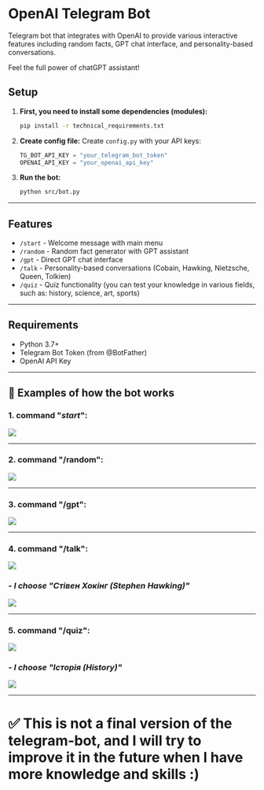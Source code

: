 # OpenAI Telegram Bot

Telegram bot that integrates with OpenAI to provide various interactive features including random facts, GPT chat interface, and personality-based conversations.

Feel the full power of chatGPT assistant!

## Setup

1. **First, you need to install some dependencies (modules):**
   ```bash
   pip install -r technical_requirements.txt
   ```

2. **Create config file:**
   Create `config.py` with your API keys:
   ```python
   TG_BOT_API_KEY = "your_telegram_bot_token"
   OPENAI_API_KEY = "your_openai_api_key"
   ```

3. **Run the bot:**
   ```bash
   python src/bot.py
   ```
___
## Features

- `/start` - Welcome message with main menu 
- `/random` - Random fact generator with GPT assistant 
- `/gpt` - Direct GPT chat interface  
- `/talk` - Personality-based conversations (Cobain, Hawking, Nietzsche, Queen, Tolkien)
- `/quiz` - Quiz functionality (you can test your knowledge in various fields, such as: history, science, art, sports)
___
## Requirements

- Python 3.7+
- Telegram Bot Token (from @BotFather)
- OpenAI API Key
___
## :construction_worker: Examples of how the bot works

### 1. command "_start_":
![](screenshots/screenshot1.png)

---

### 2. command "/random":
![](screenshots/screenshot2.png)

---

### 3. command "/gpt":
![](screenshots/screenshot3.png)

---

### 4. command "/talk":
![](screenshots/screenshot4.png)

### - _I choose "Стівен Хокінг (Stephen Hawking)"_

![](screenshots/screenshot4.1.png)

---

### 5. command "/quiz":
![](screenshots/screenshot5.png)

### - _I choose "Історія (History)"_

![](screenshots/screenshot5.1.png)


___

# :white_check_mark: This is not a final version of the telegram-bot, and I will try to improve it in the future when I have more knowledge and skills :)

